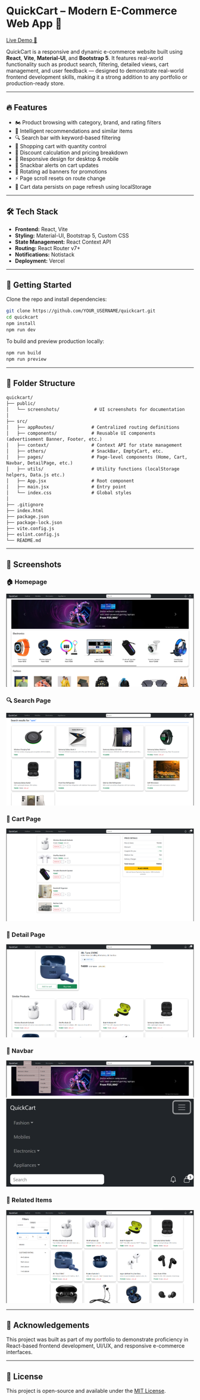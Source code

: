 # QuickCart – Modern E-Commerce Web App 🛒

[Live Demo 🚀](https://quickcart-ecommerce-one.vercel.app/)

QuickCart is a responsive and dynamic e-commerce website built using **React**, **Vite**, **Material-UI**, and **Bootstrap 5**. It features real-world functionality such as product search, filtering, detailed views, cart management, and user feedback — designed to demonstrate real-world frontend development skills, making it a strong addition to any portfolio or production-ready store.

---

## 🔥 Features

* 🏍️ Product browsing with category, brand, and rating filters
* 🧠 Intelligent recommendations and similar items
* 🔍 Search bar with keyword-based filtering
* 🛒 Shopping cart with quantity control
* 💸 Discount calculation and pricing breakdown
* 📜 Responsive design for desktop & mobile
* 🔔 Snackbar alerts on cart updates
* 📢 Rotating ad banners for promotions
* ⚡ Page scroll resets on route change
* 🧩 Cart data persists on page refresh using localStorage
---

## 🛠️ Tech Stack

* **Frontend:** React, Vite
* **Styling:** Material-UI, Bootstrap 5, Custom CSS
* **State Management:** React Context API
* **Routing:** React Router v7+
* **Notifications:** Notistack
* **Deployment:** Vercel

---

## 🚀 Getting Started

Clone the repo and install dependencies:

```bash
git clone https://github.com/YOUR_USERNAME/quickcart.git
cd quickcart
npm install
npm run dev
```

To build and preview production locally:

```bash
npm run build
npm run preview
```

---

## 📀 Folder Structure

```
quickcart/
├── public/
│   └── screenshots/             # UI screenshots for documentation
│
├── src/
│   ├── appRoutes/              # Centralized routing definitions
│   ├── components/             # Reusable UI components (advertisement Banner, Footer, etc.)
│   ├── context/                # Context API for state management
│   ├── others/                 # SnackBar, EmptyCart, etc.
│   ├── pages/                  # Page-level components (Home, Cart, Navbar, DetailPage, etc.)
│   ├── utils/                  # Utility functions (localStorage helpers, Data.js etc.)
│   ├── App.jsx                 # Root component
│   ├── main.jsx                # Entry point
│   └── index.css               # Global styles
│
├── .gitignore
├── index.html
├── package.json
├── package-lock.json
├── vite.config.js
├── eslint.config.js
└── README.md
```

---

## 📸 Screenshots

### 🏠 Homepage
![Homepage](public/screenshots/home.png)

### 🔍 Search Page
![Search Page](public/screenshots/Search%20Page.png)

### 🧾 Cart Page
![Cart Page](public/screenshots/Cart%20page.png)

### 🧩 Detail Page
![Detail Page](public/screenshots/Detail%20Page.png)

### 📌 Navbar
![Navbar 1](public/screenshots/navbar1.png)
![Navbar 2](public/screenshots/navbar2.png)

### 🔄 Related Items
![Related Item](public/screenshots/Related%20Item.png)


---

## 🤝 Acknowledgements

This project was built as part of my portfolio to demonstrate proficiency in React-based frontend development, UI/UX, and responsive e-commerce interfaces.

---

## 🔗 License

This project is open-source and available under the [MIT License](LICENSE).
